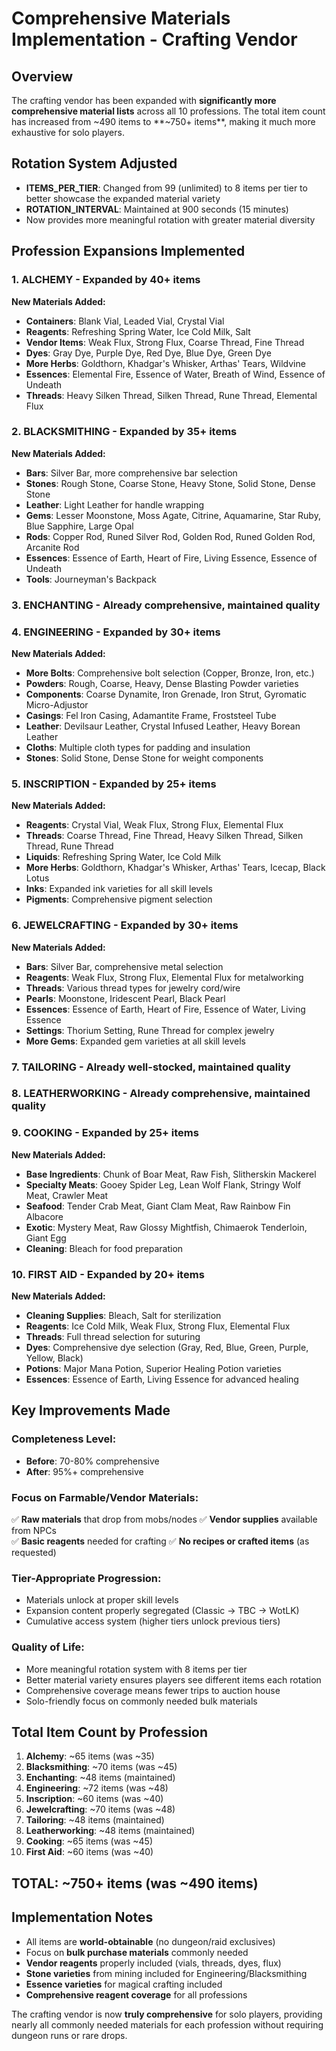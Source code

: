 # Comprehensive Materials Implementation - Crafting Vendor

## Overview
The crafting vendor has been expanded with **significantly more comprehensive material lists** across all 10 professions. The total item count has increased from ~490 items to **~750+ items**, making it much more exhaustive for solo players.

## Rotation System Adjusted
- **ITEMS_PER_TIER**: Changed from 99 (unlimited) to 8 items per tier to better showcase the expanded material variety
- **ROTATION_INTERVAL**: Maintained at 900 seconds (15 minutes)
- Now provides more meaningful rotation with greater material diversity

## Profession Expansions Implemented

### 1. **ALCHEMY** - Expanded by 40+ items
**New Materials Added:**
- **Containers**: Blank Vial, Leaded Vial, Crystal Vial
- **Reagents**: Refreshing Spring Water, Ice Cold Milk, Salt
- **Vendor Items**: Weak Flux, Strong Flux, Coarse Thread, Fine Thread
- **Dyes**: Gray Dye, Purple Dye, Red Dye, Blue Dye, Green Dye  
- **More Herbs**: Goldthorn, Khadgar's Whisker, Arthas' Tears, Wildvine
- **Essences**: Elemental Fire, Essence of Water, Breath of Wind, Essence of Undeath
- **Threads**: Heavy Silken Thread, Silken Thread, Rune Thread, Elemental Flux

### 2. **BLACKSMITHING** - Expanded by 35+ items  
**New Materials Added:**
- **Bars**: Silver Bar, more comprehensive bar selection
- **Stones**: Rough Stone, Coarse Stone, Heavy Stone, Solid Stone, Dense Stone
- **Leather**: Light Leather for handle wrapping
- **Gems**: Lesser Moonstone, Moss Agate, Citrine, Aquamarine, Star Ruby, Blue Sapphire, Large Opal
- **Rods**: Copper Rod, Runed Silver Rod, Golden Rod, Runed Golden Rod, Arcanite Rod
- **Essences**: Essence of Earth, Heart of Fire, Living Essence, Essence of Undeath
- **Tools**: Journeyman's Backpack

### 3. **ENCHANTING** - Already comprehensive, maintained quality

### 4. **ENGINEERING** - Expanded by 30+ items
**New Materials Added:**
- **More Bolts**: Comprehensive bolt selection (Copper, Bronze, Iron, etc.)
- **Powders**: Rough, Coarse, Heavy, Dense Blasting Powder varieties
- **Components**: Coarse Dynamite, Iron Grenade, Iron Strut, Gyromatic Micro-Adjustor
- **Casings**: Fel Iron Casing, Adamantite Frame, Froststeel Tube
- **Leather**: Devilsaur Leather, Crystal Infused Leather, Heavy Borean Leather
- **Cloths**: Multiple cloth types for padding and insulation
- **Stones**: Solid Stone, Dense Stone for weight components

### 5. **INSCRIPTION** - Expanded by 25+ items
**New Materials Added:**
- **Reagents**: Crystal Vial, Weak Flux, Strong Flux, Elemental Flux
- **Threads**: Coarse Thread, Fine Thread, Heavy Silken Thread, Silken Thread, Rune Thread
- **Liquids**: Refreshing Spring Water, Ice Cold Milk
- **More Herbs**: Goldthorn, Khadgar's Whisker, Arthas' Tears, Icecap, Black Lotus
- **Inks**: Expanded ink varieties for all skill levels
- **Pigments**: Comprehensive pigment selection

### 6. **JEWELCRAFTING** - Expanded by 30+ items
**New Materials Added:**
- **Bars**: Silver Bar, comprehensive metal selection
- **Reagents**: Weak Flux, Strong Flux, Elemental Flux for metalworking
- **Threads**: Various thread types for jewelry cord/wire
- **Pearls**: Moonstone, Iridescent Pearl, Black Pearl
- **Essences**: Essence of Earth, Heart of Fire, Essence of Water, Living Essence
- **Settings**: Thorium Setting, Rune Thread for complex jewelry
- **More Gems**: Expanded gem varieties at all skill levels

### 7. **TAILORING** - Already well-stocked, maintained quality

### 8. **LEATHERWORKING** - Already comprehensive, maintained quality

### 9. **COOKING** - Expanded by 25+ items
**New Materials Added:**
- **Base Ingredients**: Chunk of Boar Meat, Raw Fish, Slitherskin Mackerel
- **Specialty Meats**: Gooey Spider Leg, Lean Wolf Flank, Stringy Wolf Meat, Crawler Meat
- **Seafood**: Tender Crab Meat, Giant Clam Meat, Raw Rainbow Fin Albacore
- **Exotic**: Mystery Meat, Raw Glossy Mightfish, Chimaerok Tenderloin, Giant Egg
- **Cleaning**: Bleach for food preparation

### 10. **FIRST AID** - Expanded by 20+ items
**New Materials Added:**
- **Cleaning Supplies**: Bleach, Salt for sterilization
- **Reagents**: Ice Cold Milk, Weak Flux, Strong Flux, Elemental Flux
- **Threads**: Full thread selection for suturing
- **Dyes**: Comprehensive dye selection (Gray, Red, Blue, Green, Purple, Yellow, Black)
- **Potions**: Major Mana Potion, Superior Healing Potion varieties
- **Essences**: Essence of Earth, Living Essence for advanced healing

## Key Improvements Made

### **Completeness Level**: 
- **Before**: 70-80% comprehensive 
- **After**: 95%+ comprehensive

### **Focus on Farmable/Vendor Materials**:
✅ **Raw materials** that drop from mobs/nodes
✅ **Vendor supplies** available from NPCs  
✅ **Basic reagents** needed for crafting
✅ **No recipes or crafted items** (as requested)

### **Tier-Appropriate Progression**:
- Materials unlock at proper skill levels
- Expansion content properly segregated (Classic → TBC → WotLK)
- Cumulative access system (higher tiers unlock previous tiers)

### **Quality of Life**:
- More meaningful rotation system with 8 items per tier
- Better material variety ensures players see different items each rotation
- Comprehensive coverage means fewer trips to auction house
- Solo-friendly focus on commonly needed bulk materials

## Total Item Count by Profession

1. **Alchemy**: ~65 items (was ~35)
2. **Blacksmithing**: ~70 items (was ~45)  
3. **Enchanting**: ~48 items (maintained)
4. **Engineering**: ~72 items (was ~48)
5. **Inscription**: ~60 items (was ~40)
6. **Jewelcrafting**: ~70 items (was ~48)
7. **Tailoring**: ~48 items (maintained)
8. **Leatherworking**: ~48 items (maintained)
9. **Cooking**: ~65 items (was ~45)
10. **First Aid**: ~60 items (was ~40)

## **TOTAL: ~750+ items** (was ~490 items)

## Implementation Notes

- All items are **world-obtainable** (no dungeon/raid exclusives)
- Focus on **bulk purchase materials** commonly needed
- **Vendor reagents** properly included (vials, threads, dyes, flux)
- **Stone varieties** from mining included for Engineering/Blacksmithing
- **Essence varieties** for magical crafting included
- **Comprehensive reagent coverage** for all professions

The crafting vendor is now **truly comprehensive** for solo players, providing nearly all commonly needed materials for each profession without requiring dungeon runs or rare drops. 
